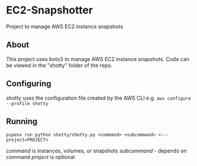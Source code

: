 # EC2-Snapshotter
Project to manage AWS EC2 instance snapshots

## About
This project uses boto3 to manage AWS EC2 instance snapshots. Code can be viewed in the "shotty" folder of the repo.

## Configuring
shotty uses the configuration file created by the AWS CLI e.g.
`aws configure --profile shotty`

## Running
`pipenv run python shotty/shotty.py <command> <subcommand> <---project=PROJECT>`

*command* is instances, volumes, or snapshots
*subcommand* - depends on command
*project* is optional
